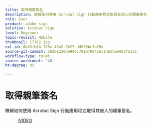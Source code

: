 ```yaml
---
title: 取得親筆簽名
description: 瞭解如何使用 Acrobat Sign 行動應用程式取得其他人的親筆簽名
role: User
product: adobe sign
solution: Acrobat Sign
level: Beginner
topic-revisit: Mobile
thumbnail: 17362.jpg
exl-id: 0b45fb6b-170e-4842-8627-dd9f0bc7b25d
source-git-commit: e02b1250de94ec781e7984c6c146dbae993f5d31
workflow-type: tm+mt
source-wordcount: '40'
ht-degree: 0%

---
```


# 取得親筆簽名

瞭解如何使用 Acrobat Sign 行動應用程式取得其他人的親筆簽名。

>[!VIDEO](https://video.tv.adobe.com/v/17362?hidetitle=true)
